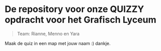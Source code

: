 
# De repository voor onze QUIZZY opdracht voor het Grafisch Lyceum

> Team: Rianne, Menno en Yara

Maak de quiz in een map met jouw naam :) dankje.
